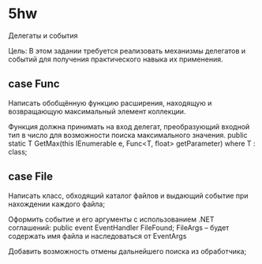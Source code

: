 # 5hw
Делегаты и события

Цель:
В этом задании требуется реализовать механизмы делегатов и событий для получения практического навыка их применения.

## case Func
Написать обобщённую функцию расширения, находящую и возвращающую максимальный элемент коллекции.

Функция должна принимать на вход делегат, преобразующий входной тип в число для возможности поиска максимального значения. public static T GetMax(this IEnumerable e, Func<T, float> getParameter) where T : class;

## case File
Написать класс, обходящий каталог файлов и выдающий событие при нахождении каждого файла;

Оформить событие и его аргументы с использованием .NET соглашений: public event EventHandler FileFound; FileArgs – будет содержать имя файла и наследоваться от EventArgs

Добавить возможность отмены дальнейшего поиска из обработчика;